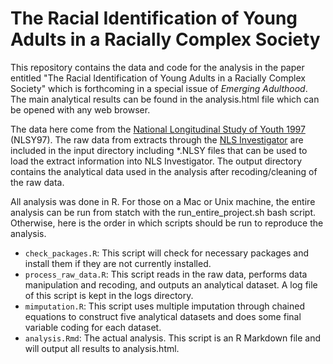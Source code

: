 # The Racial Identification of Young Adults in a Racially Complex Society

This repository contains the data and code for the analysis in the paper entitled "The Racial Identification of Young Adults in a Racially Complex Society" which is forthcoming in a special issue of *Emerging Adulthood*. The main analytical results can be found in the analysis.html file which can be opened with any web browser.

The data here come from the [National Longitudinal Study of Youth 1997](https://www.bls.gov/nls/nlsy97.htm) (NLSY97). The raw data from extracts through the [NLS Investigator](https://www.nlsinfo.org/investigator/pages/login.jsp) are included in the input directory including *.NLSY files that can be used to load the extract information into NLS Investigator. The output directory contains the analytical data used in the analysis after recoding/cleaning of the raw data.

All analysis was done in R. For those on a Mac or Unix machine, the entire analysis can be run from statch with the run_entire_project.sh bash script. Otherwise, here is the order in which scripts should be run to reproduce the analysis.

- `check_packages.R`: This script will check for necessary packages and install them if they are not currently installed.
- `process_raw_data.R`: This script reads in the raw data, performs data manipulation and recoding, and outputs an analytical dataset. A log file of this script is kept in the logs directory.
- `mimputation.R`: This script uses multiple imputation through chained equations to construct five analytical datasets and does some final variable coding for each dataset. 
- `analysis.Rmd`: The actual analysis. This script is an R Markdown file and will output all results to analysis.html.
